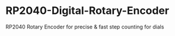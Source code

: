 # RP2040-Digital-Rotary-Encoder
RP2040 Rotary Encoder for precise &amp; fast step counting for dials
